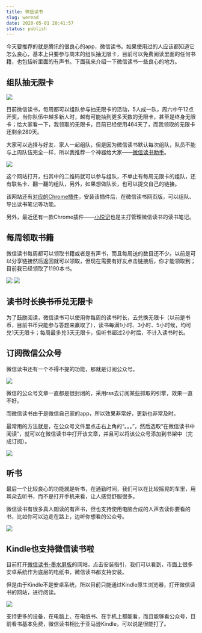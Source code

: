 ```yaml
---
title: 微信读书
slug: weread
date: 2020-05-01 20:41:57
status: publish
---
```


今天要推荐的就是腾讯的很良心的app，微信读书。如果使用过的人应该都知道它怎么良心，基本上只要参与周末的组队抽无限卡，目前可以免费阅读里面的任何书籍，也包括听里面的有声书。下面我来介绍一下微信读书一些良心的地方。

## 组队抽无限卡

![](./assets/weread_01.png)

目前微信读书，每周都可以组队参与抽无限卡的活动，5人成一队，周六中午12点开奖，当你队伍中越多新人时，越有可能抽到更多天数的无限卡，甚至是终身无限卡；给大家看一下，我领取的无限卡，目前已经使用464天了，而我领取的无限卡还剩余280天。

大家可以选择与好友、家人一起组队，但是因为微信读书默认每次组队，队员不能与上周队伍完全一样，所以我推荐一个神器给大家——[微信读书助手](https://weread.qnmlgb.tech/)。

![](./assets/weread_02.png)

这个网站打开，扫其中的二维码就可以参与组队，不单止有每周无限卡的组队，还有联名卡、翻一翻的组队，另外，如果想做队长，也可以提交自己的链接。

该网站还有[对应的Chrome插件](https://chrome.google.com/webstore/detail/%E8%AF%BB%E4%B9%A6%E5%8A%A9%E6%89%8B/ibdcjnicihdkclgpgepkfcenbjekgmia)，安装该插件后，在微信读书网页版，可以组队、导出读书笔记等功能。

另外，最近还有一款Chrome插件——[小悦记](https://mp.weixin.qq.com/s/hCZWQEfHrCAxTiO0h8ukJw)也是主打管理微信读书的读书笔记。

## 每周领取书籍

微信读书每周都可以领取书籍或者是有声书，而且每周送的数目还不少。以前是可以分享链接然后返回就可以领取，但现在需要有好友点击链接后，你才能领取到；目前我已经领取了1190本书。

![](./assets/weread_03.png)
![](./assets/weread_04.png)

## 读书时长~~换书币~~兑无限卡

为了鼓励阅读，微信读书可以使用你每周的读书时长，去兑换无限卡（以前是书币，目前书币只能参与答题来赢取了），读书每满1小时、3小时、5小时候，均可兑1天无限卡；每周最多兑3天无限卡，但听书超过2小时后，不计入读书时长。

## 订阅微信公众号

微信读书还有一个不得不提的功能，那就是订阅公众号。

![](./assets/weread_05.png)

微信的公众号文章一直都是很封闭的，采用rss去订阅某些抓取的引擎，效果一直不好。

而微信读书由于是微信自己家的app，所以效果非常好，更新也非常及时。

最常用的方法就是，在公众号文件里点击右上角的“。。。”，然后选取“在微信读书中阅读”，就可以在微信读书中打开该文章，并且可以将该公众号添加到书架中（完成订阅）。

![](./assets/weread_06.png)

## 听书

最后一个比较良心的功能就是听书，在通勤时间，我们可以在比较摇晃的车里，用耳朵去听书，而不是打开手机来看，让人感觉舒服很多。

微信读书有很多真人朗读的有声书，但也支持使用电脑合成的人声去读你要看的书，比如你可以边走在路上，边听你想看的公众号。

![](./assets/weread_07.png)

## Kindle也支持微信读书啦

目前打开[微信读书-墨水屏版](https://ink.qq.com/)的网站，点击安装指引，我们可以看到，市面上很多安卓系统作为底层的电纸书，微信读书都支持安装。

但是由于Kindle不是安卓系统，所以目前只能通过Kindle原生浏览器，打开微信读书的网站，进行阅读。

![](./assets/weread_08.png)

支持更多的设备，在电脑上、在电纸书、在手机上都能看，而且能够看公众号，目前看书基本免费，微信读书相比于亚马逊Kindle，可以说是很能打了。